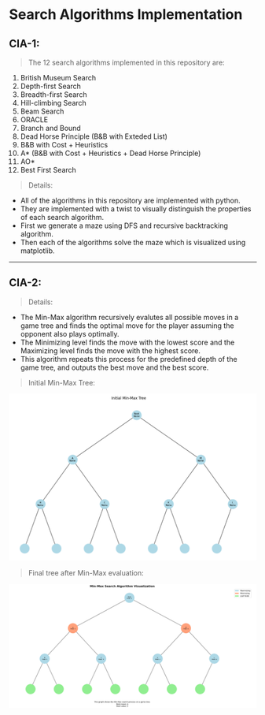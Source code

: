 # Search Algorithms Implementation


## CIA-1:
> The 12 search algorithms implemented in this repository are:
1. British Museum Search
2. Depth-first Search                   
3. Breadth-first Search
4. Hill-climbing Search
5. Beam Search
6. ORACLE
7. Branch and Bound
8. Dead Horse Principle (B&B with Exteded List)
9. B&B with Cost + Heuristics
10. A* (B&B with Cost + Heuristics + Dead Horse Principle) 
11. AO*
12. Best First Search

> Details:
- All of the algorithms in this repository are implemented with python.
- They are implemented with a twist to visually distinguish the properties of each search algorithm. 
- First we generate a maze using DFS and recursive backtracking algorithm.
- Then each of the algorithms solve the maze which is visualized using matplotlib.

<hr>

## CIA-2:
>  Details:
- The Min-Max algorithm recursively evalutes all possible moves in a game tree and finds the optimal move for the player assuming the opponent also plays optimally.
- The Minimizing level finds the move with the lowest score and the Maximizing level finds the move with the highest score.
- This algorithm repeats this process for the predefined depth of the game tree, and outputs the best move and the best score.

> Initial Min-Max Tree:

![Min-Max Tree](./cia-2/min-max%20tree.png)

> Final tree after Min-Max evaluation:

![Min-Max Result](./cia-2/min-max%20result.png)

